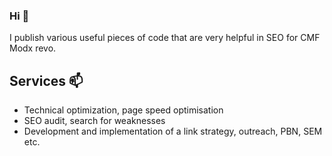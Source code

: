 ### Hi 👋

I publish various useful pieces of code that are very helpful in SEO for CMF Modx revo.

## Services 📫

- Technical optimization, page speed optimisation
- SEO audit, search for weaknesses
- Development and implementation of a link strategy, outreach, PBN, SEM etc.
                  
                  
                  

<!--
**4e6ka/4e6ka** is a ✨ _special_ ✨ repository because its `README.md` (this file) appears on your GitHub profile.

Here are some ideas to get you started:

- 🔭 I’m currently working on ...
- 🌱 I’m currently learning ...
- 👯 I’m looking to collaborate on ...
- 🤔 I’m looking for help with ...
- 💬 Ask me about ...
- 📫 How to reach me: ...
- 😄 Pronouns: ...
- ⚡ Fun fact: ...
-->
